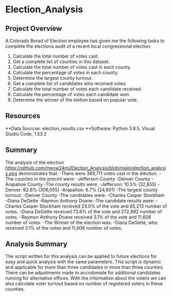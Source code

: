 # Election_Analysis

## Project Overview
A Colorado Borad of Election employee has given me the following tasks to complete the electiona audit of a recent local congressional election. 

1. Calculate the total number of votes cast. 
2. Get a complete list of counties in this dataset.
3. Calculate the total number of votes cast in each county.
4. Calculate the percentage of votes in each county.
5. Determine the largest county turnout.
6. Get a complete list of candidates who received votes. 
7. Calculate the total number of votes each candidate received. 
8. Calculate the percentage of votes each candidate won. 
9. Determine the winner of the eletion based on popular vote. 

## Resources
 **Data Sourcse: election_results.csv
 **Software: Python 3.8.5, Visual Studio Code, 1.53.2
 
 ## Summary
 The analysis of the election https://github.com/meow24mi/Election_Analysis/blob/main/election_analysis.png demonstrates that:
 -There were 369,711 votes cast in the election.
 -The counties in the precint were:
  -Jefferson County
  -Denver County
  -Arapahoe County
 -The county results were:
  -Jefferson: 10.5% (32,855)
  -Denver: 82.8% (306,055)
  -Arapahoe: 6.7% (24,801)
 -The largest county turnout:
  -Denver County
 -The candidates were:
  -Charles Casper Stockham
  -Diana DeGette
  -Raymon Anthony Doane
 -The candidate results were:
  -Charles Casper Stockham received 23.0% of the vote and 85,213 number of votes.
  -Diana DeGette received 73.8% of the vote and 272,892 number of votes.
  -Raymon Anthony Doane received 3.1% of the vote and 11,606 number of votes.
  -The Winner of the election was:
    -Diana DeGette, who received 3.1% of the votes and 11,606 number of votes.

## Analysis Summary
The script written for this analysis can be applied to future elections for easy and quick analysis with the same parameters. This script is dynamic and applicable for more than three candidates in more than three counties. There can be adjustments made to accodomate for additional candidates running for alternative offices. With the information about the voters we can also calculate voter turnout based on number of registered voters in these counties. 
